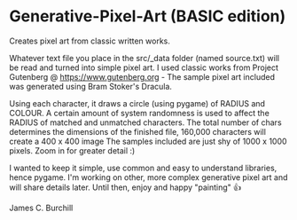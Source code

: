 # Generative-Pixel-Art (BASIC edition)
Creates pixel art from classic written works.

Whatever text file you place in the src/_data folder (named source.txt) will be read and turned into simple pixel art. I used classic works from 
Project Gutenberg @ https://www.gutenberg.org - The sample pixel art included was generated using Bram Stoker's Dracula. 

Using each character, it draws a circle (using pygame) of RADIUS and COLOUR. 
A certain amount of system randomness is used to affect the RADIUS of matched and unmatched characters.
The total number of chars determines the dimensions of the finished file, 160,000 characters will create a 400 x 400 image
The samples included are just shy of 1000 x 1000 pixels. Zoom in for greater detail :)

I wanted to keep it simple, use common and easy to understand libraries, hence pygame. I'm working on other, more complex generative pixel art and will share details later. Until then, enjoy and happy "painting" 👍

James C. Burchill
